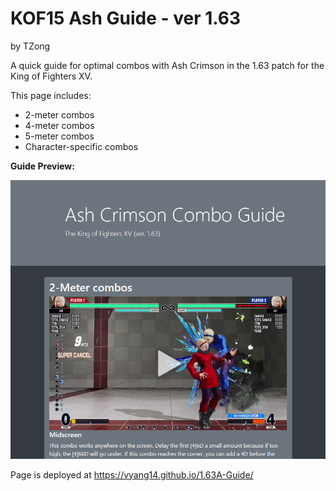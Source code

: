 # KOF15 Ash Guide - ver 1.63

by TZong

A quick guide for optimal combos with Ash Crimson in the 1.63 patch for the King of Fighters XV.

This page includes:
* 2-meter combos
* 4-meter combos
* 5-meter combos
* Character-specific combos

**Guide Preview:**

![A preview of the top of the guide website](./assets/images/preview.png)

Page is deployed at https://vyang14.github.io/1.63A-Guide/
